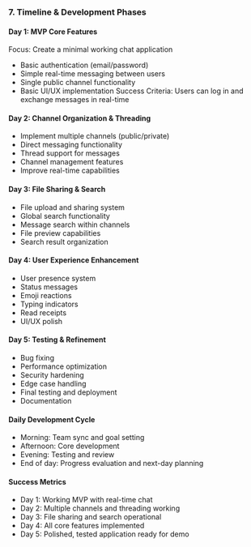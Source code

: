 ### 7. Timeline & Development Phases

#### Day 1: MVP Core Features
Focus: Create a minimal working chat application
- Basic authentication (email/password)
- Simple real-time messaging between users
- Single public channel functionality
- Basic UI/UX implementation
Success Criteria: Users can log in and exchange messages in real-time

#### Day 2: Channel Organization & Threading
- Implement multiple channels (public/private)
- Direct messaging functionality
- Thread support for messages
- Channel management features
- Improve real-time capabilities

#### Day 3: File Sharing & Search
- File upload and sharing system
- Global search functionality
- Message search within channels
- File preview capabilities
- Search result organization

#### Day 4: User Experience Enhancement
- User presence system
- Status messages
- Emoji reactions
- Typing indicators
- Read receipts
- UI/UX polish

#### Day 5: Testing & Refinement
- Bug fixing
- Performance optimization
- Security hardening
- Edge case handling
- Final testing and deployment
- Documentation

#### Daily Development Cycle
- Morning: Team sync and goal setting
- Afternoon: Core development
- Evening: Testing and review
- End of day: Progress evaluation and next-day planning

#### Success Metrics
- Day 1: Working MVP with real-time chat
- Day 2: Multiple channels and threading working
- Day 3: File sharing and search operational
- Day 4: All core features implemented
- Day 5: Polished, tested application ready for demo